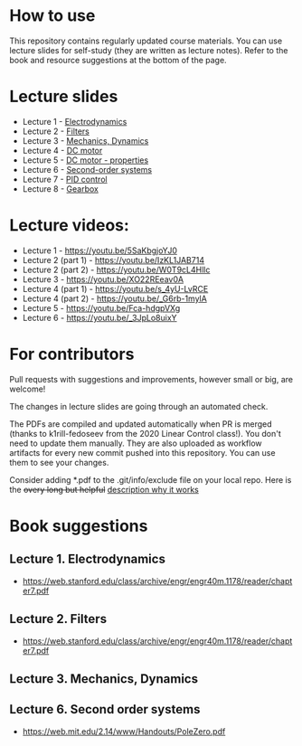 # How to use

This repository contains regularly updated course materials. You can use lecture slides for self-study (they are written as lecture notes). Refer to the book and resource suggestions at the bottom of the page.

# Lecture slides

* Lecture 1 - [Electrodynamics](https://github.com/SergeiSa/Mechatronics-2023/tree/main/Slides/Electrodynamics)
* Lecture 2 - [Filters](https://github.com/SergeiSa/Mechatronics-2023/tree/main/Slides/Filters)
* Lecture 3 - [Mechanics, Dynamics](https://github.com/SergeiSa/Mechatronics-2023/tree/main/Slides/NewtonEuler)
* Lecture 4 - [DC motor](https://github.com/SergeiSa/Mechatronics-2023/tree/main/Slides/DC_motor)
* Lecture 5 - [DC motor - properties](https://github.com/SergeiSa/Mechatronics-2023/tree/main/Slides/DC_motor_properties)
* Lecture 6 - [Second-order systems](https://github.com/SergeiSa/Mechatronics-2023/tree/main/Slides/Second_order_systems)
* Lecture 7 - [PID control](https://github.com/SergeiSa/Mechatronics-2023/tree/main/Slides/PID_control)
* Lecture 8 - [Gearbox](https://github.com/SergeiSa/Mechatronics-2023/tree/main/Slides/Gearbox)



# Lecture videos:
* Lecture 1 - https://youtu.be/5SaKbgjoYJ0
* Lecture 2 (part 1) - https://youtu.be/IzKL1JAB714
* Lecture 2 (part 2) - https://youtu.be/W0T9cL4Hllc
* Lecture 3 - https://youtu.be/XO22REeav0A
* Lecture 4 (part 1) - https://youtu.be/s_4yU-LvRCE
* Lecture 4 (part 2) - https://youtu.be/_G6rb-1mylA
* Lecture 5 - https://youtu.be/Fca-hdgpVXg
* Lecture 6 - https://youtu.be/_3JpLo8uixY


# For contributors

Pull requests with suggestions and improvements, however small or big, are welcome!

The changes in lecture slides are going through an automated check.

The PDFs are compiled and updated automatically when PR is merged (thanks to k1rill-fedoseev from the 2020 Linear Control class!). You don't need to update them manually. They are also uploaded as workflow artifacts for every new commit pushed into this repository. You can use them to see your changes.
 
Consider adding \*.pdf to the .git/info/exclude file on your local repo. Here is the ~~overy long but helpful~~ [description why it works](https://medium.com/@dave_lunny/exclude-files-from-git-without-committing-changes-to-gitignore-986fa712e78d)

# Book suggestions


## Lecture 1. Electrodynamics
* https://web.stanford.edu/class/archive/engr/engr40m.1178/reader/chapter7.pdf

## Lecture 2. Filters
* https://web.stanford.edu/class/archive/engr/engr40m.1178/reader/chapter7.pdf

## Lecture 3. Mechanics, Dynamics

## Lecture 6. Second order systems
* https://web.mit.edu/2.14/www/Handouts/PoleZero.pdf



